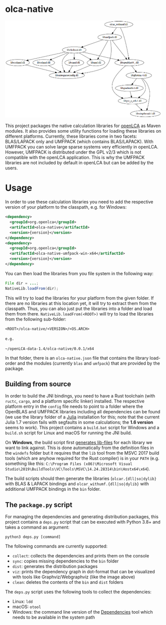 # olca-native

![](deps.png)

This project packages the native calculation libraries for
[openLCA](https://github.com/GreenDelta/olca-app) as Maven modules. It also
provides some utility functions for loading these libraries on different
platforms. Currently, these libraries come in two facets: BLAS/LAPACK only and
UMFPACK (which contains BLAS/LAPACK). With UMFPACK you can solve large sparse
systems very efficiently in openLCA. However, UMFPACK is distributed under
the GPL v2/3 which is not compatible with the openLCA application. This is why
the UMFPACK libraries are not included by default in openLCA but can be added by
the users.

# Usage

In order to use these calculation libraries you need to add the respective
version of your platform to the classpath, e.g. for Windows:

```xml
<dependency>
  <groupId>org.openlca</groupId>
  <artifactId>olca-native</artifactId>
  <version>{version}</version>
</dependency>
<dependency>
  <groupId>org.openlca</groupId>
  <artifactId>olca-native-umfpack-win-x64</artifactId>
  <version>{version}</version>
</dependency>
```

You can then load the libraries from you file system in the following way:

```java
File dir = ...;
NativeLib.loadFrom(dir);
```

This will try to load the libraries for your platform from the given folder.
If there are no libraries at this location yet, it will try to extract them
from the classpath. Thus, you can also just put the libraries into a folder
and load them from there. `NativeLib.loadFrom(<ROOT>)` will try to load the
libraries from the following sub-folder:

```
<ROOT>/olca-native/<VERSION>/<OS.ARCH>

e.g.

~/openLCA-data-1.4/olca-native/0.0.1/x64
```

In that folder, there is an `olca-native.json` file that contains the library
load-order and the modules (currently `blas` and `umfpack`) that are provided
by the package.

## Building from source

In order to build the JNI bindings, you need to have a Rust toolchain (with
`ructc`, `cargo`, and a platform specific linker) installed. The respective
platform entry in the `config` file needs to point to a folder where the
OpenBLAS and UMFPACK libraries including all dependencies can be found (we use
the library folder of a [Julia](https://www.julialang.org) installation for
this; note that the current Julia 1.7 version fails with segfaults in some
calculations; the **1.6 version** seems to work). This project contains a
`build.bat` script for Windows and a `build.sh` script for Linux and macOS for
running the JNI build.

On **Windows**, the build script first [generates
lib-files](https://stackoverflow.com/a/16127548/599575) for each library we want
to link against. This is done automatically from the definition files in the
`windefs` folder but it requires that the `lib` tool from the MSVC 2017 build
tools (which are anyhow required for the Rust compiler) is in your `PATH` (e.g.
something like this: `C:\Program Files (x86)\Microsoft Visual
Studio\2019\BuildTools\VC\Tools\MSVC\14.24.28314\bin\Hostx64\x64`).

The build scripts should then generate the libraries (`olcar.{dll|so|dylib}`
with BLAS & LAPACK bindings and `olcar_withumf.{dll|so|dylib}` with additional
UMFPACK bindings in the `bin` folder.

## The `package.py` script

For managing the dependencies and generating distribution packages, this project
contains a `deps.py` script that can be executed with Python 3.8+ and takes
a command as argument:

```bach
python3 deps.py [command]
```

The following commands are currently supported:

* `collect`: collects the dependencies and prints them on the console
* `sync`: copies missing dependencies to the `bin` folder
* `dist`: generates the distribution packages
* `viz`: prints the dependency graph in dot-format that can be
  visualized with tools like Graphviz/Webgraphviz (like the image above)
* `clean`: deletes the contents of the `bin` and `dist` folders

The `deps.py` script uses the following tools to collect the dependencies:

* Linux: `ldd`
* macOS: `otool`
* Windows: the command line version of the
  [Dependencies](https://github.com/lucasg/Dependencies) tool which needs to
  be available in the system path
